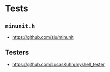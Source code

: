 # Tests

## `minunit.h`

- https://github.com/siu/minunit

## Testers

- https://github.com/LucasKuhn/myshell_tester
